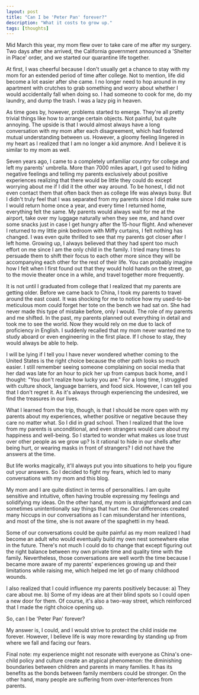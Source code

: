 ```yaml
---
layout: post
title: "Can I be 'Peter Pan' forever?"
description: "What it costs to grow up."
tags: [thoughts]
---
```


Mid March this year, my mom flew over to take care of me after my surgery. Two days after she arrived, the California government announced a 'Shelter in Place' order, and we started our quarantine life together. 

At first, I was cheerful because I don't usually get a chance to stay with my mom for an extended period of time after college. Not to mention, life did become a lot easier after she came. I no longer need to hop around in my apartment with crutches to grab something and worry about whether I would accidentally fall when doing so. I had someone to cook for me, do my laundry, and dump the trash. I was a lazy pig in heaven.

As time goes by, however, problems started to emerge. They're all pretty trivial things like how to arrange certain objects. Not painful, but quite annoying. The upside is that I would almost always have a long conversation with my mom after each disagreement, which had fostered mutual understanding between us. However, a gloomy feeling lingered in my heart as I realized that I am no longer a kid anymore. And I believe it is similar to my mom as well.

Seven years ago, I came to a completely unfamiliar country for college and left my parents' umbrella. More than 7000 miles apart, I got used to hiding negative feelings and telling my parents exclusively about positive experiences realizing that there would be little they could do except worrying about me if I did it the other way around. To be honest, I did not even contact them that often back then as college life was always busy. But I didn't truly feel that I was separated from my parents since I did make sure I would return home once a year, and every time I returned home, everything felt the same. My parents would always wait for me at the airport, take over my luggage naturally when they see me, and hand over some snacks just in case I get hungry after the 15-hour flight. And whenever I returned to my little pink bedroom with Miffy curtains, I felt nothing has changed. I was even quite thrilled to see that my parents got closer after I left home. Growing up, I always believed that they had spent too much effort on me since I am the only child in the family. I tried many times to persuade them to shift their focus to each other more since they will be accompanying each other for the rest of their life. You can probably imagine how I felt when I first found out that they would hold hands on the street, go to the movie theater once in a while, and travel together more frequently. 

It is not until I graduated from college that I realized that my parents are getting older. Before we came back to China, I took my parents to travel around the east coast. It was shocking for me to notice how my used-to-be meticulous mom could forget her tote on the bench we had sat on. She had never made this type of mistake before, only I would. The role of my parents and me shifted. In the past, my parents planned out everything in detail and took me to see the world. Now they would rely on me due to lack of proficiency in English. I suddenly recalled that my mom never wanted me to study aboard or even engineering in the first place. If I chose to stay, they would always be able to help.

I will be lying if I tell you I have never wondered whether coming to the United States is the right choice because the other path looks so much easier. I still remember seeing someone complaining on social media that her dad was late for an hour to pick her up from campus back home, and I thought: "You don't realize how lucky you are." For a long time, I struggled with culture shock, language barriers, and food sick. However, I can tell you that I don't regret it. As it's always through experiencing the undesired, we find the treasures in our lives. 

What I learned from the trip, though, is that I should be more open with my parents about my experiences, whether positive or negative because they care no matter what. So I did in grad school. Then I realized that the love from my parents is unconditional, and even strangers would care about my happiness and well-being. So I started to wonder what makes us lose trust over other people as we grow up? Is it rational to hide in our shells after being hurt, or wearing masks in front of strangers? I did not have the answers at the time.

But life works magically, it'll always put you into situations to help you figure out your answers. So I decided to fight my fears, which led to many conversations with my mom and this blog.

My mom and I are quite distinct in terms of personalities. I am quite sensitive and intuitive, often having trouble expressing my feelings and solidifying my ideas. On the other hand, my mom is straightforward and can sometimes unintentionally say things that hurt me. Our differences created many hiccups in our conversations as I can misunderstand her intentions, and most of the time, she is not aware of the spaghetti in my head. 

Some of our conversations could be quite painful as my mom realized I had become an adult who would eventually build my own nest somewhere else in the future. There's not much I could do to change that except figuring out the right balance between my own private time and quality time with the family. Nevertheless, those conversations are well worth the time because I became more aware of my parents' experiences growing up and their limitations while raising me, which helped me let go of many childhood wounds. 

I also realized that I could influence my parents positively because: a) They care about me. b) Some of my ideas are at their blind spots so I could open a new door for them. Of course, it's also a two-way street, which reinforced that I made the right choice opening up.

So, can I be 'Peter Pan' forever?

My answer is, I could, and I would strive to protect the child inside me forever. However, I believe life is way more rewarding by standing up from where we fall and facing our fears.



Final note: my experience might not resonate with everyone as China's one-child policy and culture create an atypical phenomenon: the diminishing boundaries between children and parents in many families. It has its benefits as the bonds between family members could be stronger. On the other hand, many people are suffering from over-interferences from parents.



